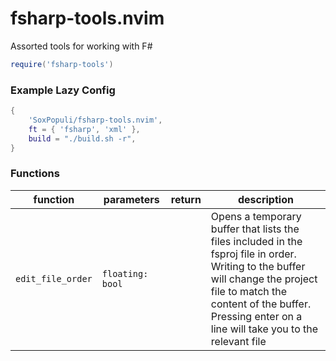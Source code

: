 # fsharp-tools.nvim
Assorted tools for working with F#

```lua
require('fsharp-tools')
```

### Example Lazy Config
```lua
{ 
    'SoxPopuli/fsharp-tools.nvim',
    ft = { 'fsharp', 'xml' },
    build = "./build.sh -r",
}

```

### Functions

| function | parameters | return | description |
| --- | --- | --- | --- |
| `edit_file_order` | `floating: bool` |  | Opens a temporary buffer that lists the files included in the fsproj file in order.<br>Writing to the buffer will change the project file to match the content of the buffer.<br>Pressing enter on a line will take you to the relevant file|
